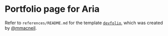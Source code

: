 # Portfolio page for Aria

Refer to `references/README.md` for the template [`devfolio`](https://github.com/mmacneil/devfolio), which was created by [@mmacneil](https://github.com/mmacneil).

